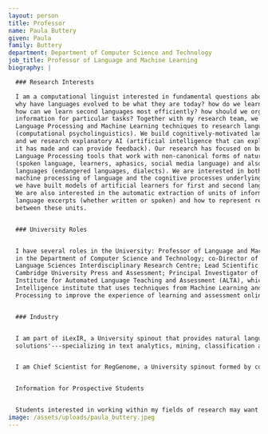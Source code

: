 ```yaml
---
layout: person
title: Professor
name: Paula Buttery
given: Paula
family: Buttery
department: Department of Computer Science and Technology
job_title: Professor of Language and Machine Learning
biography: |

  ### Research Interests

  I am a computational linguist interested in fundamental questions about language:
  why have languages evolved to be what they are today? how do we learn languages?
  how can we learn second languages most efficiently? how should we organise language-related
  information for particular tasks? Together with my research team, we develop Natural
  Language Processing and Machine Learning techniques to research language cognition
  (computational psycholinguistics). We build cognitively-motivated language applications
  and we research explanatory AI (artificial intelligence that can explain the decisions
  it has made and can provide feedback). Our research has focused on building Natural
  Language Processing tools that work with non-canonical forms of natural language
  (spoken language, learners, aphasics, social media language) and also with low resource
  languages (endangered languages, dialects). We are interested in both the automatic
  machine processing of language and the cognitive processes underlying that language;
  we have built models of artificial learners for first and second language learning.
  We are also interested in the automatic extraction of units of information from
  language excerpts (whether written or spoken) and how to represent relationships
  between these units.


  ### University Roles


  I have several roles in the University: Professor of Language and Machine Learning
  in the Department of Computer Science and Technology; co-Director of the Cambridge
  Language Sciences Interdisciplinary Research Centre; Lead Scientific Advisor to
  Cambridge University Press and Assessment; Principal Investigator of the Cambridge
  Institute for Automated Language Teaching and Assessment (ALTA), which is an Artificial
  Intelligence institute that uses techniques from Machine Learning and Natural Language
  Processing to improve the experience of learning and assessment online.


  ### Industry


  I am part of iLexIR, a University spinout that provides natural language processing
  solutions'---specializing in text analytics, mining, classification and search applications.


  I am Chief Scientist for RegGenome, a University spinout formed by colleagues from the Cambridge Judge Business School.


  Information for Prospective Students


  Students interested in working within my fields of research may want to apply to the MPhil in Advanced Computer Science (ACS). I very rarely accept PhD students who haven't first completed the ACS. If you wish to apply for a PhD, please look for application information on the department web pages. Please do not email me your CV directly. Summer internship positions are sometimes possible for Cambridge University students but not more widely. To let me know you have read this page before mailing me, please include the word Jabberwock in the subject header.
image: /assets/uploads/paula_buttery.jpeg
---
```

